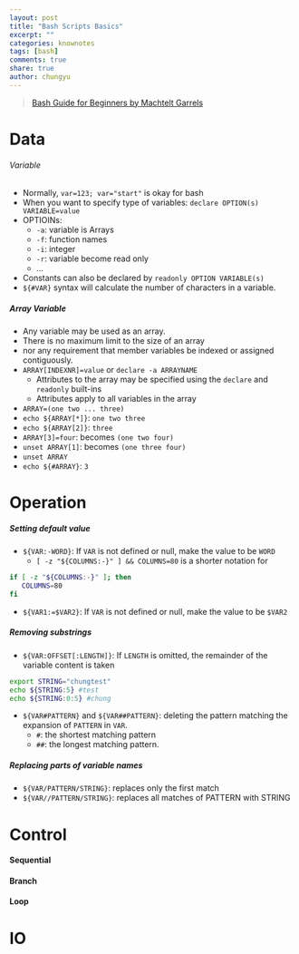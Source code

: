 ```yaml
---
layout: post
title: "Bash Scripts Basics"
excerpt: ""
categories: knownotes
tags: [bash]
comments: true
share: true
author: chungyu
---
```

> [Bash Guide for Beginners by Machtelt Garrels](http://tldp.org/LDP/Bash-Beginners-Guide/html/)

# Data
###### Variable
* Normally, `var=123; var="start"` is okay for bash
* When you want to specify type of variables: `declare OPTION(s) VARIABLE=value`
* OPTIOINs:
  * `-a`: variable is Arrays
  * `-f`: function names
  * `-i`: integer
  * `-r`: variable become read only
  * ...
* Constants can also be declared by `readonly OPTION VARIABLE(s)`
* `${#VAR}` syntax will calculate the number of characters in a variable.

##### Array Variable
* Any variable may be used as an array.
* There is no maximum limit to the size of an array
* nor any requirement that member variables be indexed or assigned contiguously.
* `ARRAY[INDEXNR]=value` or `declare -a ARRAYNAME`
  * Attributes to the array may be specified using the `declare` and `readonly` built-ins
  * Attributes apply to all variables in the array
* `ARRAY=(one two ... three)`
* `echo ${ARRAY[*]}`: `one two three`
* `echo ${ARRAY[2]}`: `three`
* `ARRAY[3]=four`: becomes `(one two four)`
* `unset ARRAY[1]`: becomes `(one three four)`
* `unset ARRAY`
* `echo ${#ARRAY}`: `3`

# Operation
##### Setting default value
* `${VAR:-WORD}`: If `VAR` is not defined or null, make the value to be `WORD`
  * `[ -z "${COLUMNS:-}" ] && COLUMNS=80` is a shorter notation for

```bash
if [ -z "${COLUMNS:-}" ]; then
   COLUMNS=80
fi
```
* `${VAR1:=$VAR2}`: If `VAR` is not defined or null, make the value to be `$VAR2`

##### Removing substrings
* `${VAR:OFFSET[:LENGTH]}`: If `LENGTH` is omitted, the remainder of the variable content is taken

```bash
export STRING="chungtest"
echo ${STRING:5} #test
echo ${STRING:0:5} #chung
```
* `${VAR#PATTERN}` and `${VAR##PATTERN}`: deleting the pattern matching the expansion of `PATTERN` in `VAR`.
  * `#`: the shortest matching pattern
  * `##`: the longest matching pattern.

##### Replacing parts of variable names
* `${VAR/PATTERN/STRING}`: replaces only the first match
* `${VAR//PATTERN/STRING}`: replaces all matches of PATTERN with STRING



# Control
#### Sequential
#### Branch
#### Loop
# IO

